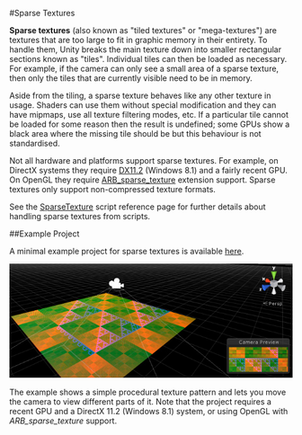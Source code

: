 #Sparse Textures

__Sparse textures__ (also known as "tiled textures" or "mega-textures") are textures that are too large to fit in graphic memory in their entirety. To handle them, Unity breaks the main texture down into smaller rectangular sections known as "tiles". Individual tiles can then be loaded as necessary. For example, if the camera can only see a small area of a sparse texture, then only the tiles that are currently visible need to be in memory.

Aside from the tiling, a sparse texture behaves like any other texture in usage. Shaders can use them without special modification and they can have mipmaps, use all texture filtering modes, etc. If a particular tile cannot be loaded for some reason then the result is undefined; some GPUs show a black area where the missing tile should be but this behaviour is not standardised.

Not all hardware and platforms support sparse textures. For example, on DirectX systems they require [DX11.2](http://msdn.microsoft.com/en-us/library/windows/desktop/dn312084.aspx) (Windows 8.1) and a fairly recent GPU. On OpenGL they require [ARB_sparse_texture](http://www.opengl.org/registry/specs/ARB/sparse_texture.txt) extension support. Sparse textures only support non-compressed texture formats.

See the [SparseTexture](ScriptRef:SparseTexture.html) script reference page for further details about handling sparse textures from scripts.


##Example Project

A minimal example project for sparse textures is available [here](../uploads/Examples/SparseTextureExample.zip).

![Sparse texture as shown in the example project](../uploads/Main/SparseTextureExample.jpg)
 
The example shows a simple procedural texture pattern and lets you move the camera to view different parts of it. Note that the project requires a recent GPU and a DirectX 11.2 (Windows 8.1) system, or using OpenGL with _ARB\_sparse\_texture_ support.
